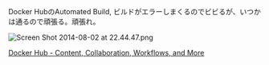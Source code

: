 Docker HubのAutomated Build, ビルドがエラーしまくるのでビビるが、いつかは通るので頑張る。頑張れ。

![Screen Shot 2014-08-02 at 22.44.47.png](https://qiita-image-store.s3.amazonaws.com/0/5653/7f24342e-1a17-3593-6589-6a37ca1703fd.png)

[Docker Hub - Content, Collaboration, Workflows, and More](https://hub.docker.com/)
